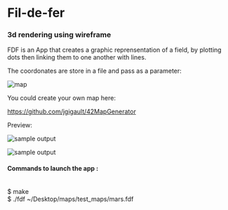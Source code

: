 # Fil-de-fer
### 3d rendering using wireframe

FDF is an App that creates a graphic reprensentation of a field, by plotting dots then linking them to one another with lines.

The coordonates are store in a file and pass as a parameter:

![map](https://camo.githubusercontent.com/83bc066a2092d26e494d489ff0c7728e2126de95/687474703a2f2f692e696d6775722e636f6d2f775a516a4e53622e706e67)


You could create your own map here:

https://github.com/jgigault/42MapGenerator

Preview:

![sample output](https://camo.githubusercontent.com/5b1b75b2842d38d8e7fba3707969ff1351b89e38/687474703a2f2f692e696d6775722e636f6d2f6e334b326c68342e706e67)

![sample output](https://camo.githubusercontent.com/01bdc001853496114564062467916bf7e7854865/687474703a2f2f692e696d6775722e636f6d2f706b4f70584c582e706e67)

#### Commands to launch the app : ####
<br />
$ make
<br />
$ ./fdf ~/Desktop/maps/test_maps/mars.fdf
